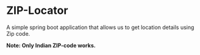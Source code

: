# ZIP-Locator

A simple spring boot application that allows us to get location details using Zip code.

<b>Note: Only Indian ZIP-code works.</b>